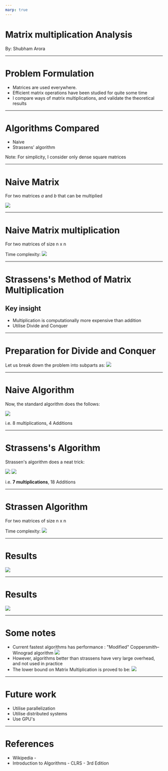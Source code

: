 ```yaml
---
marp: true
---
```


# Matrix multiplication Analysis

By: Shubham Arora

---

# Problem Formulation

 - Matrices are used everywhere. 
 - Efficient matrix operations have been studied for quite some time 
 - I compare ways of matrix multiplications, and validate the theoretical results

---
# Algorithms Compared

- Naive
- Strassens' algorithm



Note: For simplicity, I consider only dense square matrices
<!-- - Coppersmith–Winograd algorithm
- Standard c++ implementations
  - tensorflow::ops::MatMul
  - boost::ublas -->
---

<!-- # Matrices
- Desnse matrices
- Sparse matrices

*Maybe compare parallel performance on GPU?* -->

# Naive Matrix 


For two matrices *a* and *b* that can be multiplied 


![](vanilla-formula.jpg)


---

# Naive Matrix multiplication

For two matrices of size n x n

Time complexity: 
![](n-3.jpg)

---

# Strassens's Method of Matrix Multiplication

## Key insight
 - Multiplication is computationally more expensive than addition
 - Utilise Divide and Conquer 


---
# Preparation for Divide and Conquer
Let us break down the problem into subparts as:
![](strassen-mat-break.jpg)

---

# Naive Algorithm

Now, the standard algorithm does the follows: 

![](mat-break-naive.jpg)

i.e. 8 multiplications, 4 Additions


---

# Strassens's Algorithm

Strassen's algorithm does a neat trick: 

![](strassen-mat-break-1.jpg) ![](strassen-mat-break-2.jpg)

i.e. **7 multiplications**, 18 Additions

---

# Strassen Algorithm

For two matrices of size n x n

Time complexity:
![](n-28.jpg)


---

# Results

![](result-chart.jpg)


---
# Results

![](result-table.jpg)

---
# Some notes

 - Current fastest algorithms has performance : "Modified" Coppersmith–Winograd algorithm
 ![](n-2373.jpg)
 - However, algorithms better than strassens have very large overhead, and not used in practice
 - The lower bound on Matrix Multiplication is proved to be: 
 ![](n-2.jpg)

---
# Future work

 - Utilise parallelization
 - Utilise distributed systems
 - Use GPU's

 ---
# References

 - Wikipedia - 
 - Introduction to Algorithms - CLRS - 3rd Edition